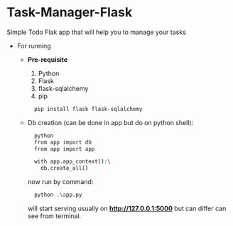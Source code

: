 # Task-Manager-Flask
Simple Todo Flak app that will help you to manage your tasks

- For running
  - **Pre-requisite**
      1. Python
      2. Flask
      3. flask-sqlalchemy
      4. pip
   
    ```bash
      pip install flask flask-sqlalchemy
    ```

  - Db creation (can be done in app but do on python shell):
    ```bash
      python
      from app import db
      from app import app

      with app.app_context():\
        db.create_all()
    ```
    now run by command:
    ```bash
      python .\app.py
    ```
    will start serving usually on **http://127.0.0.1:5000** but can differ can see from terminal.
      
      
